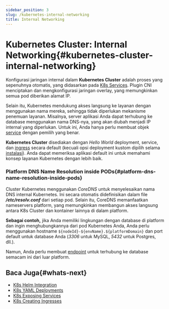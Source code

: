 ```yaml
---
sidebar_position: 3
slug: /kubernetes-internal-networking
title: Internal Networking
---
```

# Kubernetes Cluster: Internal Networking{#kubernetes-cluster-internal-networking}

Konfigurasi jaringan internal dalam **Kubernetes Cluster** adalah proses yang sepenuhnya otomatis, yang didasarkan pada [K8s Services](<https://kubernetes.io/docs/concepts/services-networking/service/>). Plugin CNI menciptakan dan mengkonfigurasi jaringan overlay, yang memungkinkan semua pod diberikan alamat IP.

Selain itu, Kubernetes mendukung akses langsung ke layanan dengan menggunakan nama mereka, sehingga tidak diperlukan mekanisme penemuan layanan. Misalnya, server aplikasi Anda dapat terhubung ke database menggunakan nama DNS-nya, yang akan diubah menjadi IP internal yang diperlukan. Untuk ini, Anda hanya perlu membuat objek [service](<https://kubernetes.io/docs/concepts/services-networking/service/>) dengan pemilih yang benar.

**Kubernetes Cluster** disediakan dengan _Hello World_ deployment, service, dan [ingress](<https://docs.dewacloud.com/docs/kubernetes-creating-ingresses>) secara default (kecuali opsi deployment kustom dipilih selama [instalasi](<https://docs.dewacloud.com/docs/kubernetes-cluster-installation>)). Anda dapat memeriksa aplikasi default ini untuk memahami konsep layanan Kubernetes dengan lebih baik.

### Platform DNS Name Resolution inside PODs{#platform-dns-name-resolution-inside-pods}

Cluster Kubernetes menggunakan _CoreDNS_ untuk menyelesaikan nama DNS internal Kubernetes. Ini secara otomatis didefinisikan dalam file _**/etc/resolv.conf**_ dari setiap pod. Selain itu, CoreDNS memanfaatkan nameservers platform, yang memungkinkan membangun akses langsung antara K8s Cluster dan kontainer lainnya di dalam platform.

__Sebagai contoh,__ jika Anda memiliki lingkungan dengan database di platform dan ingin menghubungkannya dari pod Kubernetes Anda, Anda perlu menggunakan hostname `${nodeId}-${envName}.${platformDomain}` dan port default untuk database Anda (_3306_ untuk MySQL, _5432_ untuk Postgres, dll.).

Namun, Anda perlu membuat [endpoint](<https://docs.dewacloud.com/docs/endpoints>) untuk terhubung ke database semacam ini dari luar platform.

## Baca Juga{#whats-next}

  * [K8s Helm Integration](<https://docs.dewacloud.com/docs/kubernetes-helm-integration>)
  * [K8s YAML Deployments](<https://docs.dewacloud.com/docs/kubernetes-yaml-deployments>)
  * [K8s Exposing Services](<https://docs.dewacloud.com/docs/kubernetes-exposing-services>)
  * [K8s Creating Ingresses](<https://docs.dewacloud.com/docs/kubernetes-creating-ingresses>)
